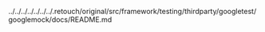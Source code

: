 ../../../../../../../.retouch/original/src/framework/testing/thirdparty/googletest/googlemock/docs/README.md